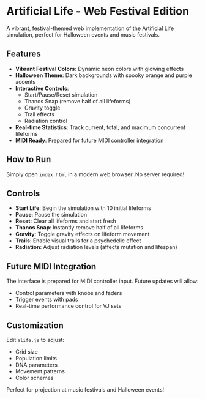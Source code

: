 # Artificial Life - Web Festival Edition

A vibrant, festival-themed web implementation of the Artificial Life simulation, perfect for Halloween events and music festivals.

## Features

- **Vibrant Festival Colors**: Dynamic neon colors with glowing effects
- **Halloween Theme**: Dark backgrounds with spooky orange and purple accents
- **Interactive Controls**: 
  - Start/Pause/Reset simulation
  - Thanos Snap (remove half of all lifeforms)
  - Gravity toggle
  - Trail effects
  - Radiation control
- **Real-time Statistics**: Track current, total, and maximum concurrent lifeforms
- **MIDI Ready**: Prepared for future MIDI controller integration

## How to Run

Simply open `index.html` in a modern web browser. No server required!

## Controls

- **Start Life**: Begin the simulation with 10 initial lifeforms
- **Pause**: Pause the simulation
- **Reset**: Clear all lifeforms and start fresh
- **Thanos Snap**: Instantly remove half of all lifeforms
- **Gravity**: Toggle gravity effects on lifeform movement
- **Trails**: Enable visual trails for a psychedelic effect
- **Radiation**: Adjust radiation levels (affects mutation and lifespan)

## Future MIDI Integration

The interface is prepared for MIDI controller input. Future updates will allow:
- Control parameters with knobs and faders
- Trigger events with pads
- Real-time performance control for VJ sets

## Customization

Edit `alife.js` to adjust:
- Grid size
- Population limits
- DNA parameters
- Movement patterns
- Color schemes

Perfect for projection at music festivals and Halloween events!